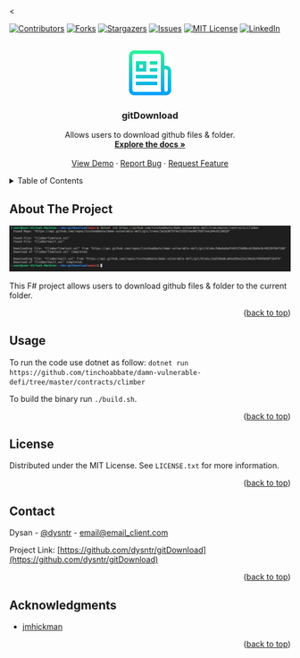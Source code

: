 <<!-- Improved compatibility of back to top link: See: https://github.com/othneildrew/Best-README-Template/pull/73 -->
<a name="readme-top"></a>

<!--
*** Thanks for checking out the Best-README-Template. If you have a suggestion
*** that would make this better, please fork the repo and create a pull request
*** or simply open an issue with the tag "enhancement".
*** Don't forget to give the project a star!
*** Thanks again! Now go create something AMAZING! :D
-->

<!-- PROJECT SHIELDS -->
<!--
*** I'm using markdown "reference style" links for readability.
*** Reference links are enclosed in brackets [ ] instead of parentheses ( ).
*** See the bottom of this document for the declaration of the reference variables
*** for contributors-url, forks-url, etc. This is an optional, concise syntax you may use.
*** https://www.markdownguide.org/basic-syntax/#reference-style-links
-->

[![Contributors][contributors-shield]][contributors-url]
[![Forks][forks-shield]][forks-url]
[![Stargazers][stars-shield]][stars-url]
[![Issues][issues-shield]][issues-url]
[![MIT License][license-shield]][license-url]
[![LinkedIn][linkedin-shield]][linkedin-url]

<!-- PROJECT LOGO -->
<br />
<div align="center">
  <a href="https://github.com/dysntr/gitDownload">
    <img src="images/logo.png" alt="Logo" width="80" height="80">
  </a>

<h3 align="center">gitDownload</h3>

  <p align="center">
    Allows users to download github files & folder.
    <br />
    <a href="https://github.com/dysntr/gitDownload"><strong>Explore the docs »</strong></a>
    <br />
    <br />
    <a href="https://github.com/dysntr/gitDownload">View Demo</a>
    ·
    <a href="https://github.com/dysntr/gitDownload/issues">Report Bug</a>
    ·
    <a href="https://github.com/dysntr/gitDownload/issues">Request Feature</a>
  </p>
</div>

<!-- TABLE OF CONTENTS -->
<details>
  <summary>Table of Contents</summary>
  <ol>
    <li>
      <a href="#about-the-project">About The Project</a>
    </li>
    <li><a href="#usage">Usage</a></li>
    <li><a href="#license">License</a></li>
    <li><a href="#contact">Contact</a></li>
    <li><a href="#acknowledgments">Acknowledgments</a></li>
  </ol>
</details>

<!-- ABOUT THE PROJECT -->

## About The Project

[![Product Name Screen Shot][product-screenshot]](https://github.com/dysntr/gitDownload/)

This F# project allows users to download github files & folder to the current folder.

<p align="right">(<a href="#readme-top">back to top</a>)</p>

<!-- GETTING STARTED -->

<!-- USAGE EXAMPLES -->

## Usage

To run the code use dotnet as follow:
`dotnet run https://github.com/tinchoabbate/damn-vulnerable-defi/tree/master/contracts/climber`

To build the binary run `./build.sh`.

<p align="right">(<a href="#readme-top">back to top</a>)</p>

<!-- ROADMAP -->

## License

Distributed under the MIT License. See `LICENSE.txt` for more information.

<p align="right">(<a href="#readme-top">back to top</a>)</p>

<!-- CONTACT -->

## Contact

Dysan - [@dysntr](https://twitter.com/dysntr) - email@email_client.com

Project Link: [https://github.com/dysntr/gitDownload](https://github.com/dysntr/gitDownload)

<p align="right">(<a href="#readme-top">back to top</a>)</p>

<!-- ACKNOWLEDGMENTS -->

## Acknowledgments

- [jmhickman](https://github.com/jmhickman)

<p align="right">(<a href="#readme-top">back to top</a>)</p>

<!-- MARKDOWN LINKS & IMAGES -->
<!-- https://www.markdownguide.org/basic-syntax/#reference-style-links -->

[contributors-shield]: https://img.shields.io/github/contributors/dysntr/gitDownload.svg?style=for-the-badge
[contributors-url]: https://github.com/dysntr/gitDownload/graphs/contributors
[forks-shield]: https://img.shields.io/github/forks/dysntr/gitDownload.svg?style=for-the-badge
[forks-url]: https://github.com/dysntr/gitDownload/network/members
[stars-shield]: https://img.shields.io/github/stars/dysntr/gitDownload.svg?style=for-the-badge
[stars-url]: https://github.com/dysntr/gitDownload/stargazers
[issues-shield]: https://img.shields.io/github/issues/dysntr/gitDownload.svg?style=for-the-badge
[issues-url]: https://github.com/dysntr/gitDownload/issues
[license-shield]: https://img.shields.io/github/license/dysntr/gitDownload.svg?style=for-the-badge
[license-url]: https://github.com/dysntr/gitDownload/blob/master/LICENSE.txt
[linkedin-shield]: https://img.shields.io/badge/-LinkedIn-black.svg?style=for-the-badge&logo=linkedin&colorB=555
[linkedin-url]: https://linkedin.com/in/linkedin_username
[product-screenshot]: images/screenshot.png
[next.js]: https://img.shields.io/badge/next.js-000000?style=for-the-badge&logo=nextdotjs&logoColor=white
[next-url]: https://nextjs.org/
[react.js]: https://img.shields.io/badge/React-20232A?style=for-the-badge&logo=react&logoColor=61DAFB
[react-url]: https://reactjs.org/
[vue.js]: https://img.shields.io/badge/Vue.js-35495E?style=for-the-badge&logo=vuedotjs&logoColor=4FC08D
[vue-url]: https://vuejs.org/
[angular.io]: https://img.shields.io/badge/Angular-DD0031?style=for-the-badge&logo=angular&logoColor=white
[angular-url]: https://angular.io/
[svelte.dev]: https://img.shields.io/badge/Svelte-4A4A55?style=for-the-badge&logo=svelte&logoColor=FF3E00
[svelte-url]: https://svelte.dev/
[laravel.com]: https://img.shields.io/badge/Laravel-FF2D20?style=for-the-badge&logo=laravel&logoColor=white
[laravel-url]: https://laravel.com
[bootstrap.com]: https://img.shields.io/badge/Bootstrap-563D7C?style=for-the-badge&logo=bootstrap&logoColor=white
[bootstrap-url]: https://getbootstrap.com
[jquery.com]: https://img.shields.io/badge/jQuery-0769AD?style=for-the-badge&logo=jquery&logoColor=white
[jquery-url]: https://jquery.com
